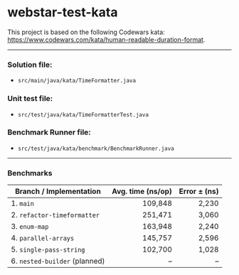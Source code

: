 # webstar-test-kata

This project is based on the following Codewars kata: https://www.codewars.com/kata/human-readable-duration-format.

---

### Solution file: 
- `src/main/java/kata/TimeFormatter.java`
  
### Unit test file:
- `src/test/java/kata/TimeFormatterTest.java`

### Benchmark Runner file:
- `src/test/java/kata/benchmark/BenchmarkRunner.java`

---

### Benchmarks

| Branch / Implementation | Avg. time (ns/op) | Error ± (ns) |
|-------------------------|------------------:|-------------:|
|1. `main`          | 109,848              | 2,230          |
|2. `refactor-timeformatter`          | 251,471              | 3,060          |
|3. `enum-map`        | 163,948                | 2,240            |
|4. `parallel-arrays`     | 145,757                | 2,596            |
|5. `single-pass-string`           | 102,700                | 1,028            |
|6. `nested-builder`  (planned)          | –                | –            |

